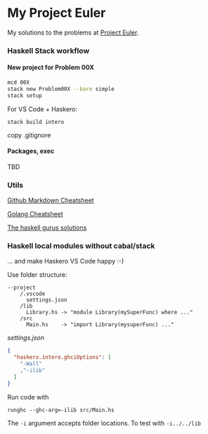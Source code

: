 # My Project Euler

My solutions to the problems at [Project Euler](http://projecteuler.net/).

### Haskell Stack workflow

#### New project for Problem 00X

```bash
mcd 00X
stack new Problem00X --bare simple
stack setup
```
For VS Code + Haskero:

`stack build intero`

copy .gitignore

#### Packages, exec

TBD

### Utils

[Github Markdown Cheatsheet](https://github.com/adam-p/markdown-here/wiki/Markdown-Cheatsheet)

[Golang Cheatsheet](https://devhints.io/go)

[The haskell gurus solutions](https://wiki.haskell.org/Euler_problems)

### Haskell local modules without cabal/stack

... and make Haskero VS Code happy :-)

Use folder structure:

```
--project
    /.vscode
      settings.json
    /lib
      Library.hs -> "module Library(mySuperFunc) where ..."
    /src
      Main.hs    -> "import Library(mysuperFunc) ..."
```

_settings.json_
```json
{
  "haskero.intero.ghciOptions": [
    "-Wall"
    ,"-ilib"
  ]
}
```
Run code with

`runghc --ghc-arg=-ilib src/Main.hs`

The `-i` argument accepts folder locations. To test with `-i../../lib`
